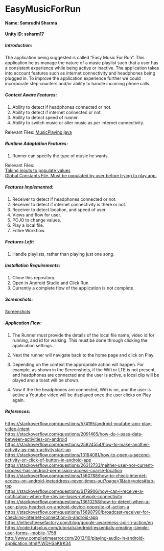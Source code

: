 # EasyMusicForRun

#### Name: Samrudhi Sharma <br/>
#### Unity ID: ssharm17 <br/>

##### Introduction: <br/>
The application being suggested is called “Easy Music For Run”. This application helps manage the nature of a music playlist such that a user has a consistent experience while being active or inactive. The application takes into account features such as internet connectivity and headphones being plugged in. To improve the application experience further we could incorporate step counters and/or ability to handle incoming phone calls. <br/>

##### Context Aware Features: <br/>

1. Ability to detect if headphones connected or not.
2. Ability to detect if internet connected or not.
3. Ability to detect speed of runner.
4. Ability to switch music or alter music as per internet connectivity.

Relevant Files:
[MusicPlaying.java](https://github.com/samrudhisharma/EasyMusicForRun/blob/master/app/src/main/java/easymusicforrun/easymusicforrun/MusicPlaying.java)

##### Runtime Adaptation Features: <br/>

1. Runner can specify the type of music he wants.

Relevant Files:<br/>
[Taking inputs to populate values](https://github.com/samrudhisharma/EasyMusicForRun/blob/master/app/src/main/java/easymusicforrun/easymusicforrun/MusicPlaylist.java) <br/>
[Global Constants File. Must be populated by user before trying to play app.](https://github.com/samrudhisharma/EasyMusicForRun/blob/master/app/src/main/java/easymusicforrun/easymusicforrun/Constants.java)

##### Features Implemented: <br/>

1. Receiver to detect if headphones connected or not.
2. Receiver to detect if internet connectivity is there or not.
3. Receiver to detect location, and speed of user. 
4. Views and flow for user.
5. POJO to change values.
6. Play a local file.
7. Entire Workflow.

##### Features Left: <br/>

1. Handle playlists, rather than playing just one song. 

##### Installation Requirements: <br/>

1. Clone this repository.
2. Open in Android Studio and Click Run.
3. Currently a complete flow of the application is not complete. 

##### Screenshots: <br/>

[Screenshots](Screenshots.md)

##### Application Flow: <br/>

1. The Runner must provide the details of the local file name, video id for running, and id for walking. This must be done through clicking the application settings. 

2. Next the runner will navigate back to the home page and click on Play. 
3. Depending on the context the appropriate action will happen. For example, as shown in the Screenshots, if the Wifi or LTE is not present, and headphones are connected and the user is active, a local clip will be played and a toast will be shown. 
4. Now if the the headphones are connected, Wifi is on, and the user is active a Youtube video will be displayed once the user clicks on Play again.


##### References: <br/>
https://stackoverflow.com/questions/574195/android-youtube-app-play-video-intent <br/>
https://stackoverflow.com/questions/2091465/how-do-i-pass-data-between-activities-on-android <br/>
https://stackoverflow.com/questions/25824554/how-to-make-another-activity-as-main-activitystart-up <br/>
https://stackoverflow.com/questions/13194081/how-to-open-a-second-activity-on-click-of-button-in-android-app <br/>
https://stackoverflow.com/questions/26312733/neither-user-nor-current-process-has-android-permission-access-coarse-location <br/>
https://stackoverflow.com/questions/1560788/how-to-check-internet-access-on-android-inetaddress-never-times-out?page=1&tab=votes#tab-top <br/>
https://stackoverflow.com/questions/6179906/how-can-i-receive-a-notification-when-the-device-loses-network-connectivity <br/>
https://stackoverflow.com/questions/13610258/how-to-detect-when-a-user-plugs-headset-on-android-device-opposite-of-action-a <br/>
https://stackoverflow.com/questions/15698790/broadcast-receiver-for-checking-internet-connection-in-android-app <br/>
https://inthecheesefactory.com/blog/google-awareness-api-in-action/en<br/>
https://code.tutsplus.com/tutorials/android-essentials-creating-simple-user-forms--mobile-1758 <br/>
http://www.compiletimeerror.com/2013/10/playing-audio-in-android-application.html#.WDHSaKIrK34 <br/>
